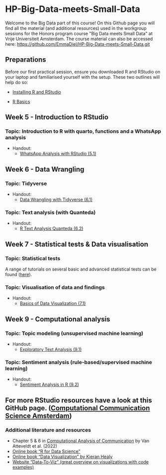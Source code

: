 # HP-Big-Data-meets-Small-Data

Welcome to the Big Data part of this course! On this Github page you will find all the material (and additional resources) used in the workgroup sessions for the Honors program course "Big Data meets Small Data" at Vrije Universiteit Amsterdam. The course material can also be accessed here: <https://github.com/EmmaDiel/HP-Big-Data-meets-Small-Data.git>

## Preparations

Before our first practical session, ensure you downloaded R and RStudio on your laptop and familiarised yourself with the setup. These two outlines will help do so:

-   [Installing R and RStudio](https://github.com/EmmaDiel/HP-Big-Data-meets-Small-Data/blob/main/Preparation/R-basics---Installing-R.md)

-   [R Basics](https://github.com/EmmaDiel/HP-Big-Data-meets-Small-Data/blob/main/Preparation/R-basics---Getting-started.md)

## Week 5 - Introduction to RStudio

### Topic: Introduction to R with quarto, functions and a WhatsApp analysis

-   Handout:
    -   [WhatsApp Analysis with RStudio (5.1)](https://htmlpreview.github.io/?https://github.com/EmmaDiel/HP-Big-Data-meets-Small-Data/blob/main/tutorials/(5.1)%20WhatsApp%20Analysis%20with%20RStudio.html)

## Week 6 - Data Wrangling

### Topic: Tidyverse

-   Handout:
    -   [Data Wrangling with Tidyverse (6.1)](https://htmlpreview.github.io/?https://github.com/EmmaDiel/HP-Big-Data-meets-Small-Data/blob/main/tutorials/(6.1)%20Data%20Wrangling%20with%20Tidyverse.html)

### Topic: Text analysis (with Quanteda)

-   Handout:
    -   [R Text Analysis Quanteda (6.2)](https://github.com/EmmaDiel/HP-Big-Data-meets-Small-Data/blob/main/tutorials/-1.2--R-Text-Analysis-Quanteda.md)


## Week 7 - Statistical tests & Data visualisation

### Topic: Statistical tests

A range of tutorials on several basic and advanced statistical tests can be found ([here](https://github.com/ccs-amsterdam/r-course-material)).

### Topic: Visualisation of data and findings

-   Handout:
    -   [Basics of Data Visualization (7.1)](https://github.com/EmmaDiel/HP-Big-Data-meets-Small-Data/blob/main/tutorials/-3.1--Basics-of-Data-Visualization.md)

## Week 9 - Computational analysis

### Topic: Topic modeling (unsupervised machine learning)

-   Handout:
    -   [Exploratory Text Analysis (9.1)](https://github.com/EmmaDiel/HP-Big-Data-meets-Small-Data/blob/main/tutorials/-2.1--Exploratory-Text-Analysis.md)

### Topic: Sentiment analysis (rule-based/supervised machine learning)

-   Handout:
    -   [Sentiment Analysis in R (9.2)](https://github.com/EmmaDiel/HP-Big-Data-meets-Small-Data/blob/main/tutorials/-2.2--Sentiment-Analysis.md)

## For more RStudio resources have a look at this GitHub page. ([Computational Communication Science Amsterdam](https://github.com/ccs-amsterdam/r-course-material))

### Additional literature and resources

-   Chapter 5 & 6 in [Computational Analysis of Communication](https://cssbook.net) by Van Atteveldt et al. (2022)
-   [Online book “R for Data Science”](https://r4ds.had.co.nz)
-   [Online book “Data Visualization” by Kieran Healy](https://socviz.co)
-   [Website “Data-To-Viz” (great overview on visualizations with code examples)](https://www.data-to-viz.com)
